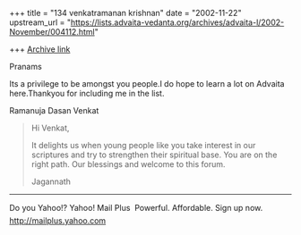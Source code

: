 +++
title = "134 venkatramanan krishnan"
date = "2002-11-22"
upstream_url = "https://lists.advaita-vedanta.org/archives/advaita-l/2002-November/004112.html"

+++
[Archive link](https://lists.advaita-vedanta.org/archives/advaita-l/2002-November/004112.html)

Pranams

Its a privilege to be amongst you people.I do hope to
learn a lot on Advaita here.Thankyou for including me
in the list.

Ramanuja Dasan
Venkat

>
> Hi Venkat,
>
> It delights us when young people like you take
> interest in our scriptures and try to strengthen
> their
> spiritual base. You are on the right path. Our
> blessings and welcome to this forum.
>
> Jagannath
>


__________________________________________________
Do you Yahoo!?
Yahoo! Mail Plus  Powerful. Affordable. Sign up now.
http://mailplus.yahoo.com

